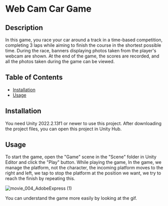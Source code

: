 # Web Cam Car Game

## Description

In this game, you race your car around a track in a time-based competition, completing 3 laps while aiming to finish the course in the shortest possible time. During the race, banners displaying photos taken from the player's webcam are shown. At the end of the game, the scores are recorded, and all the photos taken during the game can be viewed.

## Table of Contents

- [Installation](notion://www.notion.so/GitHub-ta-Readme-Nas-l-Yaz-l-r-9f11801437c244d782c8c591efe77d43#Installation)
- [Usage](notion://www.notion.so/GitHub-ta-Readme-Nas-l-Yaz-l-r-9f11801437c244d782c8c591efe77d43#Usage)

## Installation

You need Unity 2022.2.13f1 or newer to use this project. After downloading the project files, you can open this project in Unity Hub.

## Usage

To start the game, open the "Game" scene in the "Scene" folder in Unity Editor and click the "Play" button. While playing the game,
In the game, we manage the platform, not the character, the incoming platform moves to the right and left, we tap to stop the platform at the position we want, we try to reach the finish by repeating this.

![movie_004_AdobeExpress (1)](https://github.com/brnokty/StackRun/assets/45638491/39ef38b7-f714-4435-960f-05363f5ee3ab)

You can understand the game more easily by looking at the gif.


